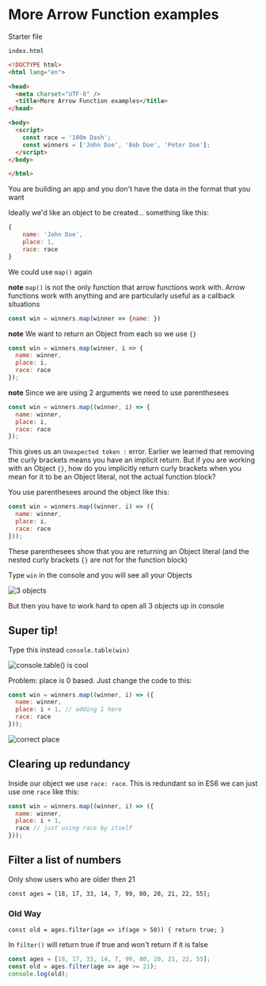 # More Arrow Function examples

Starter file

`index.html`

```html
<!DOCTYPE html>
<html lang="en">

<head>
  <meta charset="UTF-8" />
  <title>More Arrow Function examples</title>
</head>

<body>
  <script>
    const race = '100m Dash';
    const winners = ['John Doe', 'Bob Doe', 'Peter Doe'];
  </script>
</body>

</html>
```

You are building an app and you don't have the data in the format that you want

Ideally we'd like an object to be created... something like this:

```js
{
    name: 'John Doe',
    place: 1,
    race: race
}
```

We could use `map()` again

**note** `map()` is not the only function that arrow functions work with. Arrow functions work with anything and are particularly useful as a callback situations

```js
const win = winners.map(winner => {name: })
```

**note** We want to return an Object from each so we use `{}`

```js
const win = winners.map(winner, i => {
  name: winner,
  place: i,
  race: race
});
```

**note** Since we are using 2 arguments we need to use parenthesees

```js
const win = winners.map((winner, i) => {
  name: winner,
  place: i,
  race: race
});
```

This gives us an `Unexpected token :` error. Earlier we learned that removing the curly brackets means you have an implicit return. But if you are working with an Object `{}`, how do you implicitly return curly brackets when you mean for it to be an Object literal, not the actual function block?

You use parenthesees around the object like this:

```js
const win = winners.map((winner, i) => ({
  name: winner,
  place: i,
  race: race
}));
```

These parenthesees show that you are returning an Object literal (and the nested curly brackets `{}` are not for the function block)

Type `win` in the console and you will see all your Objects

![3 objects](https://i.imgur.com/mTDrxTJ.png)

But then you have to work hard to open all 3 objects up in console

## Super tip!
Type this instead `console.table(win)`

![console.table() is cool](https://i.imgur.com/0CCz1wH.png)

Problem: place is 0 based. Just change the code to this:

```js
const win = winners.map((winner, i) => ({
  name: winner,
  place: i + 1, // adding 1 here
  race: race
}));
```

![correct place](https://i.imgur.com/qm26qNs.png)

## Clearing up redundancy
Inside our object we use `race: race`. This is redundant so in ES6 we can just use one `race` like this:

```js
const win = winners.map((winner, i) => ({
  name: winner,
  place: i + 1,
  race // just using race by itself
}));
```

## Filter a list of numbers
Only show users who are older then 21

`const ages = [18, 17, 33, 14, 7, 99, 80, 20, 21, 22, 55];`

### Old Way
`const old = ages.filter(age => if(age > 50)) { return true; }`

In `filter()` will return true if true and won't return if it is false

```js
const ages = [18, 17, 33, 14, 7, 99, 80, 20, 21, 22, 55];
const old = ages.filter(age => age >= 21);
console.log(old);
```


